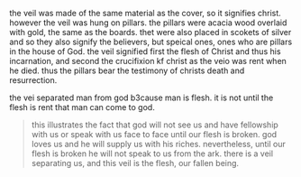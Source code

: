 the veil was made of the same material as the cover, so it signifies christ.
 however the veil was hung on pillars. the pillars were acacia wood overlaid with gold,
 the same as the boards. thet were also placed in scokets of silver and so they also signify the believers, but speical ones, ones who
 are pillars in the house of God. the veil signified first the flesh of Christ and thus his
 incarnation, and second the crucifixion kf christ as the veio was rent when he died. thus
 the pillars bear the testimony of christs death and resurrection.

 the vei separated man from god b3cause man is flesh. it is not until the flesh is rent that man can come to god. 

 > this illustrates the fact that god will not see us and have fellowship with us or speak with us face to face until our flesh is broken. god loves us and he will supply us with his riches. nevertheless, until our flesh is broken he will not speak to us from the ark. there is a veil separating us, and this veil is the flesh, our fallen being.
